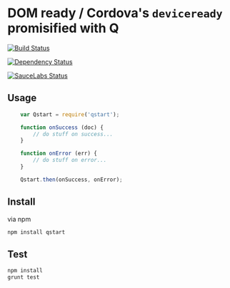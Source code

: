 # DOM ready / Cordova's `deviceready` promisified with Q

[![Build Status](https://secure.travis-ci.org/peutetre/qstart.png)](http://travis-ci.org/peutetre/qstart)

[![Dependency Status](https://gemnasium.com/peutetre/qstart.png)](https://gemnasium.com/peutetre/qstart)

[![SauceLabs Status](https://saucelabs.com/browser-matrix/qstart_test.svg)](https://saucelabs.com/u/qstart_test)

## Usage

~~~ javascript
    var Qstart = require('qstart');

    function onSuccess (doc) {
        // do stuff on success...
    }

    function onError (err) {
        // do stuff on error...
    }

    Qstart.then(onSuccess, onError);
~~~

## Install

via npm

~~~ sh
npm install qstart
~~~

## Test

~~~ sh
npm install
grunt test
~~~
